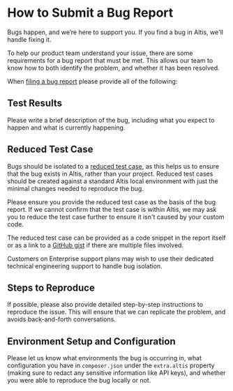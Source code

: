 # How to Submit a Bug Report

Bugs happen, and we’re here to support you. If you find a bug in Altis, we'll handle fixing it.

To help our product team understand your issue, there are some requirements for a bug report that must be met. This allows our team to know how to both identify the problem, and whether it has been resolved.

When [filing a bug report](./getting-help-with-altis.md) please provide all of the following:

## Test Results

Please write a brief description of the bug, including what you expect to happen and what is currently happening.

## Reduced Test Case

Bugs should be isolated to a [reduced test case](https://css-tricks.com/reduced-test-cases/), as this helps us to ensure that the bug exists in Altis, rather than your project. Reduced test cases should be created against a standard Altis local environment with just the minimal changes needed to reproduce the bug.

Please ensure you provide the reduced test case as the basis of the bug report. If we cannot confirm that the test case is within Altis, we may ask you to reduce the test case further to ensure it isn't caused by your custom code.

The reduced test case can be provided as a code snippet in the report itself or as a link to a [GitHub gist](https://gist.github.com/) if there are multiple files involved.

Customers on Enterprise support plans may wish to use their dedicated technical engineering support to handle bug isolation.

## Steps to Reproduce

If possible, please also provide detailed step-by-step instructions to reproduce the issue. This will ensure that we can replicate the problem, and avoids back-and-forth conversations.

## Environment Setup and Configuration

Please let us know what environments the bug is occurring in, what configuration you have in `composer.json` under the `extra.altis` property (making sure to redact any sensitive information like API keys), and whether you were able to reproduce the bug locally or not.
